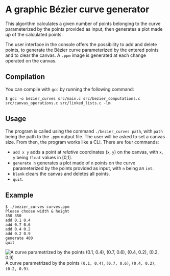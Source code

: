 # A graphic Bézier curve generator

This algorithm calculates a given number of points belonging to the curve parameterized by the points provided as input, then generates a plot made up of the calculated points.

The user interface in the console offers the possibility to add and delete points, to generate the Bézier curve parameterized by the entered points and to clear the canvas. A `.ppm` image is generated at each change operated on the canvas.

## Compilation
You can compile with `gcc` by running the following command:

```
$ gcc -o bezier_curves src/main.c src/bezier_computations.c src/canvas_operations.c src/linked_lists.c -lm
```

## Usage
The program is called using the command `./bezier_curves path`, with `path` being the path to the `.ppm` output file. The user will be asked to set a canvas size. From then, the program works like a CLI. There are four commands:
* `add x y` adds a point at _relative_ coordinates (`x`, `y`) on the canvas, with `x`, `y` being `float` values in [0,1].
* `generate n` generates a plot made of `n` points on the curve parameterized by the points provided as input, with `n` being an `int`.
* `blank` clears the canvas and deletes all points.
* `quit`.

## Example
```
$ ./bezier_curves curves.ppm
Please choose width & height
350 350
add 0.1 0.4
add 0.7 0.6
add 0.4 0.2
add 0.2 0.9
generate 400
quit
```

![A curve parametrized by the points (0.1, 0.4), (0.7, 0.6), (0.4, 0.2), (0.2, 0.9)](https://i.imgur.com/WRhWo9Q.png) \
A curve parametrized by the points `(0.1, 0.4)`, `(0.7, 0.6)`, `(0.4, 0.2)`, `(0.2, 0.9)`.
